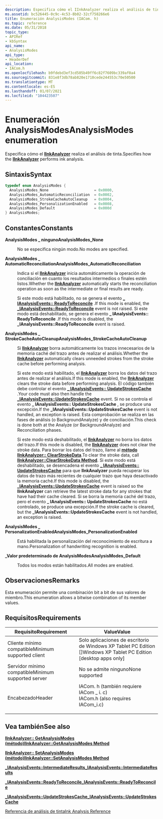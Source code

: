```yaml
---
description: Especifica cómo el IInkAnalyzer realiza el análisis de tinta.
ms.assetid: bc526445-0c9c-4c53-8b02-32cf758266e6
title: Enumeración AnalysisModes (IACom. h)
ms.topic: reference
ms.date: 05/31/2018
topic_type:
- APIRef
- kbSyntax
api_name:
- AnalysisModes
api_type:
- HeaderDef
api_location:
- IACom.h
ms.openlocfilehash: b9fdebd3ef3cd505b49ff6c82f7609bc339af0a4
ms.sourcegitcommit: 831e8f3db78ab820e1710cede244553c70e50500
ms.translationtype: MT
ms.contentlocale: es-ES
ms.lasthandoff: 01/07/2021
ms.locfileid: "104423507"
---
```

# <a name="analysismodes-enumeration"></a><span data-ttu-id="be0f5-103">Enumeración AnalysisModes</span><span class="sxs-lookup"><span data-stu-id="be0f5-103">AnalysisModes enumeration</span></span>

<span data-ttu-id="be0f5-104">Especifica cómo el [**IInkAnalyzer**](iinkanalyzer.md) realiza el análisis de tinta.</span><span class="sxs-lookup"><span data-stu-id="be0f5-104">Specifies how the [**IInkAnalyzer**](iinkanalyzer.md) performs ink analysis.</span></span>

## <a name="syntax"></a><span data-ttu-id="be0f5-105">Sintaxis</span><span class="sxs-lookup"><span data-stu-id="be0f5-105">Syntax</span></span>


```C++
typedef enum AnalysisModes { 
  AnalysisModes_None                     = 0x0000,
  AnalysisModes_AutomaticReconciliation  = 0x0002,
  AnalysisModes_StrokeCacheAutoCleanup   = 0x0004,
  AnalysisModes_PersonalizationEnabled   = 0x0008,
  AnalysisModes_Default                  = 0x000d
} AnalysisModes;
```



## <a name="constants"></a><span data-ttu-id="be0f5-106">Constantes</span><span class="sxs-lookup"><span data-stu-id="be0f5-106">Constants</span></span>

<dl> <dt>

<span data-ttu-id="be0f5-107"><span id="AnalysisModes_None"></span><span id="analysismodes_none"></span><span id="ANALYSISMODES_NONE"></span>**AnalysisModes \_ ninguno**</span><span class="sxs-lookup"><span data-stu-id="be0f5-107"><span id="AnalysisModes_None"></span><span id="analysismodes_none"></span><span id="ANALYSISMODES_NONE"></span>**AnalysisModes\_None**</span></span>
</dt> <dd>

<span data-ttu-id="be0f5-108">No se especifica ningún modo.</span><span class="sxs-lookup"><span data-stu-id="be0f5-108">No modes are specified.</span></span>

</dd> <dt>

<span data-ttu-id="be0f5-109"><span id="AnalysisModes_AutomaticReconciliation"></span><span id="analysismodes_automaticreconciliation"></span><span id="ANALYSISMODES_AUTOMATICRECONCILIATION"></span>**AnalysisModes \_ AutomaticReconciliation**</span><span class="sxs-lookup"><span data-stu-id="be0f5-109"><span id="AnalysisModes_AutomaticReconciliation"></span><span id="analysismodes_automaticreconciliation"></span><span id="ANALYSISMODES_AUTOMATICRECONCILIATION"></span>**AnalysisModes\_AutomaticReconciliation**</span></span>
</dt> <dd>

<span data-ttu-id="be0f5-110">Indica si el [**IInkAnalyzer**](iinkanalyzer.md) inicia automáticamente la operación de conciliación en cuanto los resultados intermedios o finales estén listos.</span><span class="sxs-lookup"><span data-stu-id="be0f5-110">Whether the [**IInkAnalyzer**](iinkanalyzer.md) automatically starts the reconciliation operation as soon as the intermediate or final results are ready.</span></span>

<span data-ttu-id="be0f5-111">Si este modo está habilitado, no se genera el evento [**\_ IAnalysisEvents:: ReadyToReconcile**](-ianalysisevents-readytoreconcile.md) .</span><span class="sxs-lookup"><span data-stu-id="be0f5-111">If this mode is enabled, the [**\_IAnalysisEvents::ReadyToReconcile**](-ianalysisevents-readytoreconcile.md) event is not raised.</span></span> <span data-ttu-id="be0f5-112">Si este modo está deshabilitado, se genera el evento **\_ IAnalysisEvents:: ReadyToReconcile** .</span><span class="sxs-lookup"><span data-stu-id="be0f5-112">If this mode is disabled, the **\_IAnalysisEvents::ReadyToReconcile** event is raised.</span></span>

</dd> <dt>

<span data-ttu-id="be0f5-113"><span id="AnalysisModes_StrokeCacheAutoCleanup"></span><span id="analysismodes_strokecacheautocleanup"></span><span id="ANALYSISMODES_STROKECACHEAUTOCLEANUP"></span>**AnalysisModes \_ StrokeCacheAutoCleanup**</span><span class="sxs-lookup"><span data-stu-id="be0f5-113"><span id="AnalysisModes_StrokeCacheAutoCleanup"></span><span id="analysismodes_strokecacheautocleanup"></span><span id="ANALYSISMODES_STROKECACHEAUTOCLEANUP"></span>**AnalysisModes\_StrokeCacheAutoCleanup**</span></span>
</dt> <dd>

<span data-ttu-id="be0f5-114">Si [**IInkAnalyzer**](iinkanalyzer.md) borra automáticamente los trazos innecesarios de la memoria caché del trazo antes de realizar el análisis.</span><span class="sxs-lookup"><span data-stu-id="be0f5-114">Whether the [**IInkAnalyzer**](iinkanalyzer.md) automatically clears unneeded strokes from the stroke cache before performing analysis.</span></span>

<span data-ttu-id="be0f5-115">Si este modo está habilitado, el [**IInkAnalyzer**](iinkanalyzer.md) borra los datos del trazo antes de realizar el análisis.</span><span class="sxs-lookup"><span data-stu-id="be0f5-115">If this mode is enabled, the [**IInkAnalyzer**](iinkanalyzer.md) clears the stroke data before performing analysis.</span></span> <span data-ttu-id="be0f5-116">El código también debe controlar el evento [**\_ IAnalysisEvents:: UpdateStrokesCache**](-ianalysisevents-updatestrokescache.md) .</span><span class="sxs-lookup"><span data-stu-id="be0f5-116">Your code must also then handle the [**\_IAnalysisEvents::UpdateStrokesCache**](-ianalysisevents-updatestrokescache.md) event.</span></span> <span data-ttu-id="be0f5-117">Si no se controla el evento **\_ IAnalysisEvents:: UpdateStrokesCache** , se produce una excepción.</span><span class="sxs-lookup"><span data-stu-id="be0f5-117">If the **\_IAnalysisEvents::UpdateStrokesCache** event is not handled, an exception is raised.</span></span> <span data-ttu-id="be0f5-118">Esta comprobación se realiza en las fases de análisis (o BackgroundAnalyze) y de conciliación.</span><span class="sxs-lookup"><span data-stu-id="be0f5-118">This check is done both at the Analyze (or BackgroundAnalyze) and Reconciliation phases.</span></span>

<span data-ttu-id="be0f5-119">Si este modo está deshabilitado, el [**IInkAnalyzer**](iinkanalyzer.md) no borra los datos del trazo.</span><span class="sxs-lookup"><span data-stu-id="be0f5-119">If this mode is disabled, the [**IInkAnalyzer**](iinkanalyzer.md) does not clear the stroke data.</span></span> <span data-ttu-id="be0f5-120">Para borrar los datos del trazo, llame al [**método IInkAnalyzer:: ClearStrokeData**](iinkanalyzer-clearstrokedata.md).</span><span class="sxs-lookup"><span data-stu-id="be0f5-120">To clear the stroke data, call [**IInkAnalyzer::ClearStrokeData Method**](iinkanalyzer-clearstrokedata.md).</span></span> <span data-ttu-id="be0f5-121">Si este modo está deshabilitado, se desencadena el evento [**\_ IAnalysisEvents:: UpdateStrokesCache**](-ianalysisevents-updatestrokescache.md) para que **IInkAnalyzer** pueda recuperar los datos de trazo más recientes de cualquier trazo que haya desactivado la memoria caché.</span><span class="sxs-lookup"><span data-stu-id="be0f5-121">If this mode is disabled, the [**\_IAnalysisEvents::UpdateStrokesCache**](-ianalysisevents-updatestrokescache.md) event is raised so the **IInkAnalyzer** can retrieve the latest stroke data for any strokes that have had their cache cleared.</span></span> <span data-ttu-id="be0f5-122">Si se borra la memoria caché del trazo, pero el evento **\_ IAnalysisEvents:: UpdateStrokesCache** no está controlado, se produce una excepción.</span><span class="sxs-lookup"><span data-stu-id="be0f5-122">If the stroke cache is cleared, but the **\_IAnalysisEvents::UpdateStrokesCache** event is not handled, an exception is raised.</span></span>

</dd> <dt>

<span data-ttu-id="be0f5-123"><span id="AnalysisModes_PersonalizationEnabled"></span><span id="analysismodes_personalizationenabled"></span><span id="ANALYSISMODES_PERSONALIZATIONENABLED"></span>**AnalysisModes \_ PersonalizationEnabled**</span><span class="sxs-lookup"><span data-stu-id="be0f5-123"><span id="AnalysisModes_PersonalizationEnabled"></span><span id="analysismodes_personalizationenabled"></span><span id="ANALYSISMODES_PERSONALIZATIONENABLED"></span>**AnalysisModes\_PersonalizationEnabled**</span></span>
</dt> <dd>

<span data-ttu-id="be0f5-124">Está habilitada la personalización del reconocimiento de escritura a mano.</span><span class="sxs-lookup"><span data-stu-id="be0f5-124">Personalization of handwriting recognition is enabled.</span></span>

</dd> <dt>

<span data-ttu-id="be0f5-125"><span id="AnalysisModes_Default"></span><span id="analysismodes_default"></span><span id="ANALYSISMODES_DEFAULT"></span>**\_Valor predeterminado de AnalysisModes**</span><span class="sxs-lookup"><span data-stu-id="be0f5-125"><span id="AnalysisModes_Default"></span><span id="analysismodes_default"></span><span id="ANALYSISMODES_DEFAULT"></span>**AnalysisModes\_Default**</span></span>
</dt> <dd>

<span data-ttu-id="be0f5-126">Todos los modos están habilitados.</span><span class="sxs-lookup"><span data-stu-id="be0f5-126">All modes are enabled.</span></span>

</dd> </dl>

## <a name="remarks"></a><span data-ttu-id="be0f5-127">Observaciones</span><span class="sxs-lookup"><span data-stu-id="be0f5-127">Remarks</span></span>

<span data-ttu-id="be0f5-128">Esta enumeración permite una combinación bit a bit de sus valores de miembro.</span><span class="sxs-lookup"><span data-stu-id="be0f5-128">This enumeration allows a bitwise combination of its member values.</span></span>

## <a name="requirements"></a><span data-ttu-id="be0f5-129">Requisitos</span><span class="sxs-lookup"><span data-stu-id="be0f5-129">Requirements</span></span>



| <span data-ttu-id="be0f5-130">Requisito</span><span class="sxs-lookup"><span data-stu-id="be0f5-130">Requirement</span></span> | <span data-ttu-id="be0f5-131">Value</span><span class="sxs-lookup"><span data-stu-id="be0f5-131">Value</span></span> |
|-------------------------------------|---------------------------------------------------------------------------------------------------------------|
| <span data-ttu-id="be0f5-132">Cliente mínimo compatible</span><span class="sxs-lookup"><span data-stu-id="be0f5-132">Minimum supported client</span></span><br/> | <span data-ttu-id="be0f5-133">Solo aplicaciones de escritorio de Windows XP Tablet PC Edition \[\]</span><span class="sxs-lookup"><span data-stu-id="be0f5-133">Windows XP Tablet PC Edition \[desktop apps only\]</span></span><br/>                                                 |
| <span data-ttu-id="be0f5-134">Servidor mínimo compatible</span><span class="sxs-lookup"><span data-stu-id="be0f5-134">Minimum supported server</span></span><br/> | <span data-ttu-id="be0f5-135">No se admite ninguno</span><span class="sxs-lookup"><span data-stu-id="be0f5-135">None supported</span></span><br/>                                                                                     |
| <span data-ttu-id="be0f5-136">Encabezado</span><span class="sxs-lookup"><span data-stu-id="be0f5-136">Header</span></span><br/>                   | <dl> <span data-ttu-id="be0f5-137"><dt>IACom. h (también requiere IACom \_ i. c)</dt></span><span class="sxs-lookup"><span data-stu-id="be0f5-137"><dt>IACom.h (also requires IACom\_i.c)</dt></span></span> </dl> |



## <a name="see-also"></a><span data-ttu-id="be0f5-138">Vea también</span><span class="sxs-lookup"><span data-stu-id="be0f5-138">See also</span></span>

<dl> <dt>

[<span data-ttu-id="be0f5-139">**IInkAnalyzer:: GetAnalysisModes (método)**</span><span class="sxs-lookup"><span data-stu-id="be0f5-139">**IInkAnalyzer::GetAnalysisModes Method**</span></span>](iinkanalyzer-getanalysismodes.md)
</dt> <dt>

[<span data-ttu-id="be0f5-140">**IInkAnalyzer:: SetAnalysisModes (método)**</span><span class="sxs-lookup"><span data-stu-id="be0f5-140">**IInkAnalyzer::SetAnalysisModes Method**</span></span>](iinkanalyzer-setanalysismodes.md)
</dt> <dt>

[<span data-ttu-id="be0f5-141">**\_IAnalysisEvents::IntermediateResults**</span><span class="sxs-lookup"><span data-stu-id="be0f5-141">**\_IAnalysisEvents::IntermediateResults**</span></span>](-ianalysisevents-intermediateresults.md)
</dt> <dt>

[<span data-ttu-id="be0f5-142">**\_IAnalysisEvents::ReadyToReconcile**</span><span class="sxs-lookup"><span data-stu-id="be0f5-142">**\_IAnalysisEvents::ReadyToReconcile**</span></span>](-ianalysisevents-readytoreconcile.md)
</dt> <dt>

[<span data-ttu-id="be0f5-143">**\_IAnalysisEvents::UpdateStrokesCache**</span><span class="sxs-lookup"><span data-stu-id="be0f5-143">**\_IAnalysisEvents::UpdateStrokesCache**</span></span>](-ianalysisevents-updatestrokescache.md)
</dt> <dt>

[<span data-ttu-id="be0f5-144">Referencia de análisis de tinta</span><span class="sxs-lookup"><span data-stu-id="be0f5-144">Ink Analysis Reference</span></span>](ink-analysis-reference.md)
</dt> </dl>

 

 




